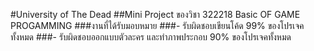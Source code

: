 #University of The Dead
##Mini Project ของวิชา 322218 Basic OF GAME PROGAMMING
###งานที่ได้รับมอบหมาย
###- รับผิดชอบเขียนโค้ด 99% ของโปรเจคทั้งหมด
###- รับผิดชอบออกแบบตัวละคร และทำภาพประกอบ 90% ของโปรเจคทั้งหมด
